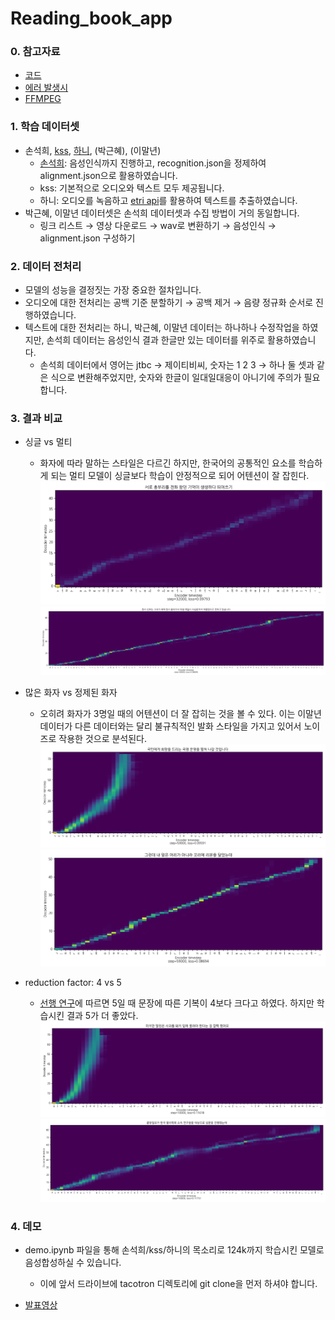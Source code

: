 # Reading_book_app

### 0. 참고자료
- [코드](https://github.com/GSByeon/multi-speaker-tacotron-tensorflow)
- [에러 발생시](https://github.com/carpedm20/multi-speaker-tacotron-tensorflow/issues)
- [FFMPEG](https://blog.naver.com/chandong83/222095346417)


### 1. 학습 데이터셋
- 손석희, [kss](https://www.kaggle.com/bryanpark/korean-single-speaker-speech-dataset), [하니](https://audioclip.naver.com/audiobooks/901DFE68BC), (박근혜), (이말년)
  - [손석희](https://github.com/GSByeon/multi-speaker-tacotron-tensorflow): 음성인식까지 진행하고, recognition.json을 정제하여 alignment.json으로 활용하였습니다.
  - kss: 기본적으로 오디오와 텍스트 모두 제공됩니다.
  - 하니: 오디오를 녹음하고 [etri api](https://aiopen.etri.re.kr/guide_recognition.php)를 활용하여 텍스트를 추출하였습니다.
- 박근혜, 이말년 데이터셋은 손석희 데이터셋과 수집 방법이 거의 동일합니다.
  - 링크 리스트 → 영상 다운로드 → wav로 변환하기 → 음성인식 → alignment.json 구성하기
  
  
### 2. 데이터 전처리
- 모델의 성능을 결정짓는 가장 중요한 절차입니다.
- 오디오에 대한 전처리는 공백 기준 분할하기 → 공백 제거 → 음량 정규화 순서로 진행하였습니다.
- 텍스트에 대한 전처리는 하니, 박근혜, 이말년 데이터는 하나하나 수정작업을 하였지만, 손석희 데이터는 음성인식 결과 한글만 있는 데이터를 위주로 활용하였습니다.
  - 손석희 데이터에서 영어는 jtbc → 제이티비씨, 숫자는 1 2 3 → 하나 둘 셋과 같은 식으로 변환해주었지만, 숫자와 한글이 일대일대응이 아니기에 주의가 필요합니다.


### 3. 결과 비교
- 싱글 vs 멀티
  - 화자에 따라 말하는 스타일은 다르긴 하지만, 한국어의 공통적인 요소를 학습하게 되는 멀티 모델이 싱글보다 학습이 안정적으로 되어 어텐션이 잘 잡힌다.
![nn](./results/single.png)
![nn](./results/multi.png)

- 많은 화자 vs 정제된 화자
  - 오히려 화자가 3명일 때의 어텐션이 더 잘 잡히는 것을 볼 수 있다. 이는 이말년 데이터가 다른 데이터와는 달리 불규칙적인 발화 스타일을 가지고 있어서 노이즈로 작용한 것으로 분석된다.
![nn](./results/five.png)
![nn](./results/three.png)

- reduction factor: 4 vs 5
  - [선행 연구](https://www.eksss.org/archive/view_article?pid=pss-10-1-39)에 따르면 5일 때 문장에 따른 기복이 4보다 크다고 하였다. 하지만 학습시킨 결과 5가 더 좋았다.
![nn](./results/reduction4.png)
![nn](./results/reduction5.png)

### 4. 데모
- demo.ipynb 파일을 통해 손석희/kss/하니의 목소리로 124k까지 학습시킨 모델로 음성합성하실 수 있습니다.
  - 이에 앞서 드라이브에 tacotron 디렉토리에 git clone을 먼저 하셔야 합니다.
  

- [발표영상](https://www.youtube.com/watch?v=03clOvhhbF8&ab_channel=YBIGTA)
